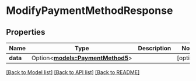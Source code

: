 # ModifyPaymentMethodResponse

## Properties

Name | Type | Description | Notes
------------ | ------------- | ------------- | -------------
**data** | Option<[**models::PaymentMethod5**](PaymentMethod_5.md)> |  | [optional]

[[Back to Model list]](../README.md#documentation-for-models) [[Back to API list]](../README.md#documentation-for-api-endpoints) [[Back to README]](../README.md)


